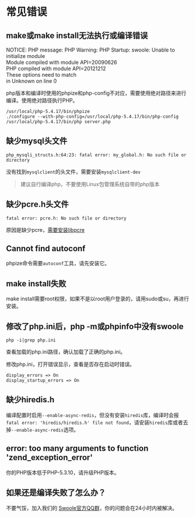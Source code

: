 # 常见错误

make或make install无法执行或编译错误
----

NOTICE: PHP message: PHP Warning:  PHP Startup: swoole: Unable to initialize module  
Module compiled with module API=20090626  
PHP    compiled with module API=20121212  
These options need to match  
 in Unknown on line 0  

php版本和编译时使用的phpize和php-config不对应，需要使用绝对路径来进行编译。使用绝对路径执行PHP。
```shell
/usr/local/php-5.4.17/bin/phpize
./configure --with-php-config=/usr/local/php-5.4.17/bin/php-config
/usr/local/php-5.4.17/bin/php server.php
```

缺少mysql头文件
----
```shell
php_mysqli_structs.h:64:23: fatal error: my_global.h: No such file or directory
```
没有找到`mysqlclient`的头文件，需要安装`mysqlclient-dev`

> 建议自行编译php，不要使用Linux包管理系统自带的php版本  

缺少pcre.h头文件
----
```shell
fatal error: pcre.h: No such file or directory
```
原因是缺少pcre，[需要安装libpcre](https://wiki.swoole.com/wiki/page/312.html)

Cannot find autoconf
----
phpize命令需要`autoconf`工具，请先安装它。

make install失败
----
make install需要root权限，如果不是以root用户登录的，请用sudo或su，再进行安装。

修改了php.ini后，php -m或phpinfo中没有swoole
----
```shell
php -i|grep php.ini
```
查看加载的php.ini路径，确认加载了正确的php.ini。

修改php.ini，打开错误显示，查看是否存在启动时错误。
```
display_errors => On  
display_startup_errors => On
```
缺少hiredis.h
----
编译配置时启用`--enable-async-redis`，但没有安装`hiredis`库，编译时会报`fatal error: 'hiredis/hiredis.h' file not found`，请安装`hiredis`库或者去掉`--enable-async-redis`选项。

error: too many arguments to function 'zend_exception_error'
----
你的PHP版本低于PHP-5.3.10，请升级PHP版本。

如果还是编译失败了怎么办？
----
不要气馁，加入我们的 [Swoole官方QQ群](https://wiki.swoole.com/wiki/page/69.html#entry_h2_1)，你的问题会在24小时内被解决。